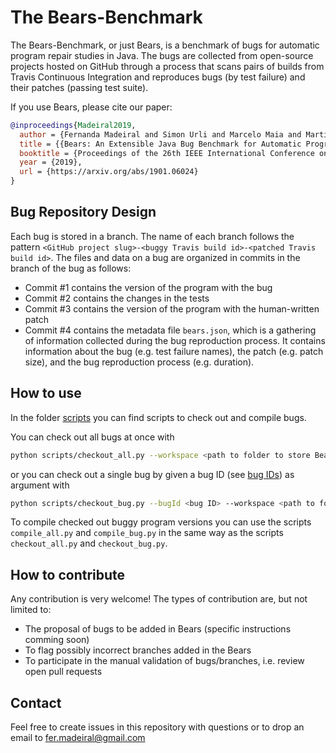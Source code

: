 # The Bears-Benchmark

The Bears-Benchmark, or just Bears, is a benchmark of bugs for automatic program repair studies in Java.
The bugs are collected from open-source projects hosted on GitHub through a process that scans pairs of builds from Travis Continuous Integration and reproduces bugs (by test failure) and their patches (passing test suite).

If you use Bears, please cite our paper:

```bibtex
@inproceedings{Madeiral2019,
  author = {Fernanda Madeiral and Simon Urli and Marcelo Maia and Martin Monperrus},
  title = {{Bears: An Extensible Java Bug Benchmark for Automatic Program Repair Studies}},
  booktitle = {Proceedings of the 26th IEEE International Conference on Software Analysis, Evolution and Reengineering (SANER '19)},
  year = {2019},
  url = {https://arxiv.org/abs/1901.06024}
}
```

## Bug Repository Design

Each bug is stored in a branch.
The name of each branch follows the pattern `<GitHub project slug>-<buggy Travis build id>-<patched Travis build id>`.
The files and data on a bug are organized in commits in the branch of the bug as follows:

- Commit #1 contains the version of the program with the bug
- Commit #2 contains the changes in the tests
- Commit #3 contains the version of the program with the human-written patch
- Commit #4 contains the metadata file `bears.json`, which is a gathering of information collected during the bug reproduction process. It contains information about the bug (e.g. test failure names), the patch (e.g. patch size), and the bug reproduction process (e.g. duration).

## How to use

In the folder [scripts](scripts/) you can find scripts to check out and compile bugs.

You can check out all bugs at once with

```bash
python scripts/checkout_all.py --workspace <path to folder to store Bears bugs>
```

or you can check out a single bug by given a bug ID (see [bug IDs](https://bears-bugs.github.io/bears-benchmark)) as argument with

```bash
python scripts/checkout_bug.py --bugId <bug ID> --workspace <path to folder to store Bears bugs>
```

To compile checked out buggy program versions you can use the scripts `compile_all.py` and `compile_bug.py` in the same way as the scripts `checkout_all.py` and `checkout_bug.py`.

## How to contribute

Any contribution is very welcome! The types of contribution are, but not limited to:

- The proposal of bugs to be added in Bears (specific instructions comming soon)
- To flag possibly incorrect branches added in the Bears
- To participate in the manual validation of bugs/branches, i.e. review open pull requests

## Contact

Feel free to create issues in this repository with questions or to drop an email to fer.madeiral@gmail.com
